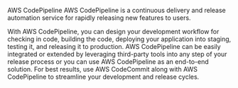 AWS CodePipeline AWS CodePipeline is a continuous delivery and release automation service for rapidly releasing new features to users. 

With AWS CodePipeline, you can design your development workflow for checking in code, building the code, deploying your application into staging, testing it, and releasing it to production. AWS CodePipeline can be easily integrated or extended by leveraging third-party tools into any step of your release process or you can use AWS CodePipeline as an end-to-end solution. For best results, use AWS CodeCommit along with AWS CodePipeline to streamline your development and release cycles.